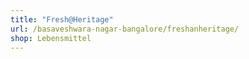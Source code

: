 ```yaml
---
title: "Fresh@Heritage"
url: /basaveshwara-nagar-bangalore/freshanheritage/
shop: Lebensmittel
---
```

